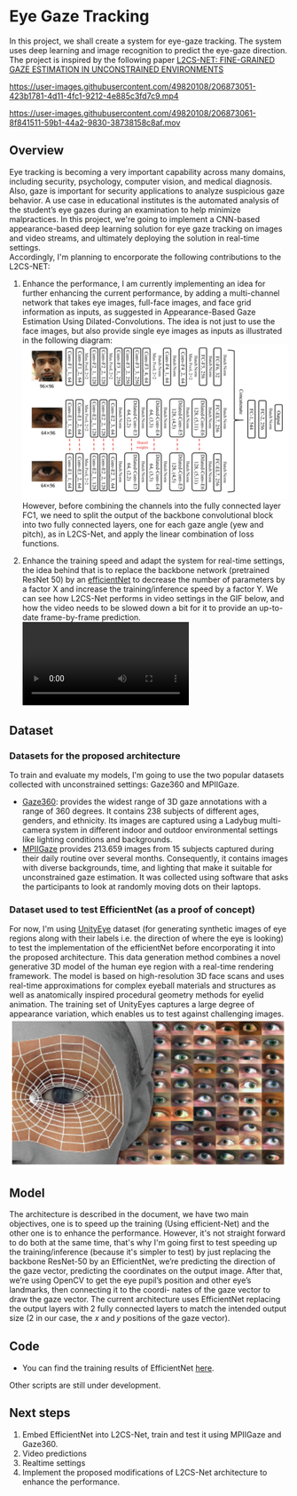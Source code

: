 # Eye Gaze Tracking

In this project, we shall create a system for eye-gaze tracking. The system uses deep learning and image recognition to predict the eye-gaze direction. The project is inspired by the following paper [L2CS-NET: FINE-GRAINED GAZE ESTIMATION IN UNCONSTRAINED ENVIRONMENTS](https://arxiv.org/pdf/2203.03339v1.pdf)




https://user-images.githubusercontent.com/49820108/206873051-423b1781-4d11-4fc1-9212-4e885c3fd7c9.mp4




https://user-images.githubusercontent.com/49820108/206873061-8f841511-59b1-44a2-9830-38738158c8af.mov



## Overview
Eye tracking is becoming a very important capability across many domains, including security, psychology, computer vision, and medical diagnosis. Also, gaze is important for security applications to analyze suspicious gaze behavior. A use case in educational institutes is the automated analysis of the student’s eye gazes during an examination to help minimize malpractices.
In this project, we're going to implement a CNN-based appearance-based deep learning solution for eye gaze tracking on images and video streams, and ultimately deploying the solution in real-time settings.\
Accordingly, I'm planning to encorporate the following contributions to the L2CS-NET:
1. Enhance the performance, I am currently implementing an idea for further enhancing the current performance, by adding a multi-channel network that takes eye images, full-face images, and face grid information as inputs, as suggested in Appearance-Based Gaze Estimation Using Dilated-Convolutions. The idea is not just to use the face images, but also provide single eye images as inputs as illustrated in the following diagram:\
![Alt text](./images/multichannel.png?raw=true)
However, before combining the channels into the fully connected layer FC1, we need to split the output of the backbone convolutional block into two fully connected layers, one for each gaze angle (yew and pitch), as in L2CS-Net, and apply the linear combination of loss functions.

2. Enhance the training speed and adapt the system for real-time settings, the idea behind that is to replace the backbone network (pretrained ResNet 50) by an [efficientNet](https://arxiv.org/pdf/1905.11946.pdf) to decrease the number of parameters by a factor X and increase the training/inference speed by a factor Y. We can see how L2CS-Net performs in video settings in the GIF below, and how the video needs to be slowed down a bit for it to provide an up-to-date frame-by-frame prediction.
![Alt text](./images/gaze-estimation.mp4?raw=true)

## Dataset

### Datasets for the proposed architecture
To train and evaluate my models, I'm going to use the two popular datasets collected with unconstrained settings: Gaze360 and MPIIGaze.
* [Gaze360](https://www.mpi-inf.mpg.de/departments/computer-vision-and-machine-learning/research/gaze-based-human-computer-interaction/appearance-based-gaze-estimation-in-the-wild): provides the widest range of 3D gaze annotations with a range of 360 degrees. It contains 238 subjects of
different ages, genders, and ethnicity. Its images are captured
using a Ladybug multi-camera system in different indoor and
outdoor environmental settings like lighting conditions and
backgrounds.
* [MPIIGaze](http://gaze360.csail.mit.edu/) provides 213.659 images from 15 subjects
captured during their daily routine over several months. Consequently, it contains images with diverse backgrounds, time,
and lighting that make it suitable for unconstrained gaze estimation. It was collected using software that asks the participants to look at randomly moving dots on their laptops.

### Dataset used to test EfficientNet (as a proof of concept)
For now, I'm using [UnityEye](https://www.cl.cam.ac.uk/research/rainbow/projects/unityeyes/) dataset (for generating synthetic images of eye regions along with their labels i.e. the direction of where the eye is looking) to test the implementation of the efficientNet before encorporating it into the proposed architecture. This data generation method combines a novel generative 3D model of the human eye region with a real-time rendering framework. The model is based on high-resolution 3D face scans and uses real-time approximations for complex eyeball materials and structures as well as anatomically inspired procedural geometry methods for eyelid animation. The training set of UnityEyes captures a large degree of appearance variation, which enables us to test against challenging images.
![Alt text](./images/unityeye.png?raw=true "synthetic data using generative 3D eye region model" )

## Model
The architecture is described in the document, we have two main objectives, one is to speed up the training (Using efficient-Net) and the other one is to enhance the performance. However, it's not straight forward to do both at the same time, that's why I'm going first to test speeding up the training/inference (because it's simpler to test) by just replacing the backbone ResNet-50 by an EfficientNet, we’re predicting the direction of the gaze
vector, predicting the coordinates on the output image. After that, we’re using OpenCV to get the eye pupil’s position
and other eye’s landmarks, then connecting it to the coordi-
nates of the gaze vector to draw the gaze vector.
The current architecture uses EfficientNet replacing the output layers with 2 fully connected layers to match the intended
output size (2 in our case, the 𝑥 and 𝑦 positions of the gaze
vector).

## Code

- You can find the training results of EfficientNet [here](./source/predict_direction.ipynb).

Other scripts are still under development.

## Next steps

1. Embed EfficientNet into L2CS-Net, train and test it using MPIIGaze and Gaze360.
2. Video predictions
3. Realtime settings
4. Implement the proposed modifications of L2CS-Net architecture to enhance the performance.
